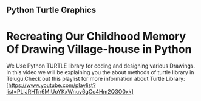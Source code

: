 ## Python Turtle Graphics
# Recreating Our Childhood Memory Of Drawing Village-house in Python
We Use Python TURTLE library for coding and designing various Drawings. In this video we will be explaining you the about methods of turtle library in Telugu.Check out this playlist for more information about Turtle Library:[https://www.youtube.com/playlist?list=PLiJRHTn6MIUoYKxWnuv6gCo4Hm2Q3O0xk]
